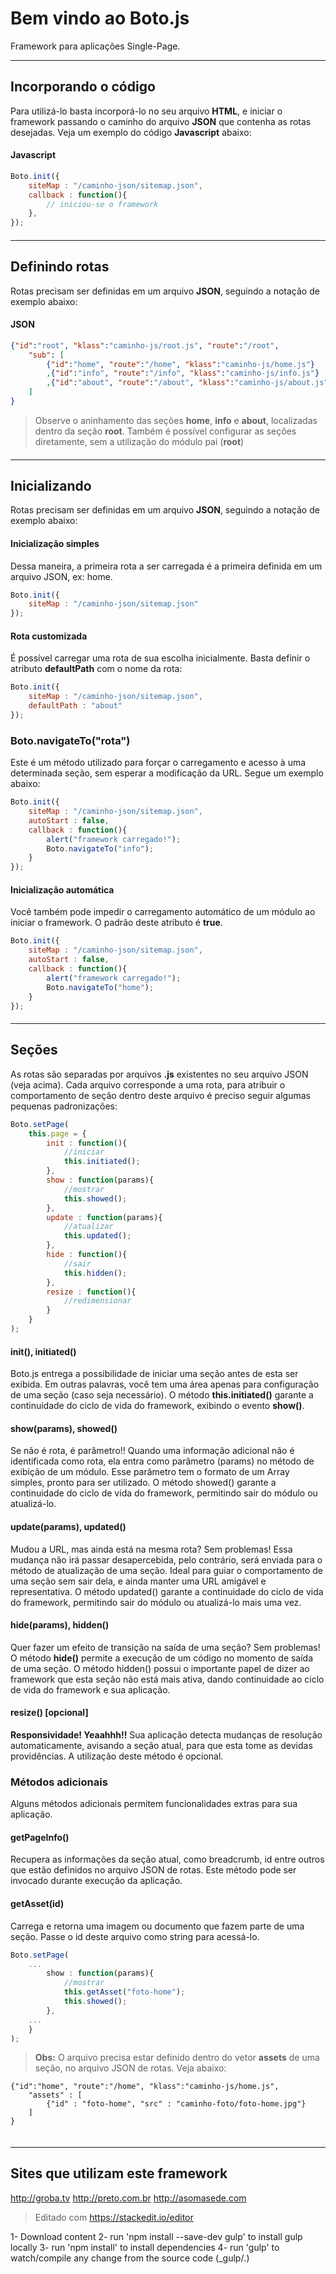 Bem vindo ao Boto.js
===================


Framework para aplicações Single-Page.

----------


Incorporando o código
-------------------

Para utilizá-lo basta incorporá-lo no seu arquivo **HTML**, e iniciar o framework passando o caminho do arquivo **JSON** que contenha as rotas desejadas. Veja um exemplo do código **Javascript** abaixo:

#### Javascript
```javascript
Boto.init({
	siteMap : "/caminho-json/sitemap.json",
    callback : function(){
    	// iniciou-se o framework
    },
});
```

#### 
----------

Definindo rotas
-------------------

Rotas precisam ser definidas em um arquivo **JSON**, seguindo a notação de exemplo abaixo:
#### JSON
```json
{"id":"root", "klass":"caminho-js/root.js", "route":"/root", 
	"sub": [ 
	 	{"id":"home", "route":"/home", "klass":"caminho-js/home.js"}
	 	,{"id":"info", "route":"/info", "klass":"caminho-js/info.js"}
		,{"id":"about", "route":"/about", "klass":"caminho-js/about.js"}
	]
}
```
> Observe o aninhamento das seções **home**, **info** e **about**, localizadas dentro da seção **root**. Também é possível configurar as seções diretamente, sem a utilização do módulo pai (**root**)
#### 


#### 
----------

Inicializando
-------------------

Rotas precisam ser definidas em um arquivo **JSON**, seguindo a notação de exemplo abaixo:
#### Inicialização simples
Dessa maneira, a primeira rota a ser carregada é a primeira definida em um arquivo JSON, ex: home.
```javascript
Boto.init({
	siteMap : "/caminho-json/sitemap.json"
});
```

#### Rota customizada
É possível carregar uma rota de sua escolha inicialmente. Basta definir o atributo **defaultPath** com o nome da rota:
```javascript
Boto.init({
	siteMap : "/caminho-json/sitemap.json",
	defaultPath : "about"
});
```

### Boto.navigateTo("rota")
Este é um método utilizado para forçar o carregamento e acesso à uma determinada seção, sem esperar a modificação da URL. Segue um exemplo abaixo:
```javascript
Boto.init({
	siteMap : "/caminho-json/sitemap.json",
	autoStart : false,
	callback : function(){
		alert("framework carregado!");
		Boto.navigateTo("info");
	} 
});
```
#### Inicialização automática
Você também pode impedir o carregamento automático de um módulo ao iniciar o framework. O padrão deste atributo é **true**.
```javascript
Boto.init({
	siteMap : "/caminho-json/sitemap.json",
	autoStart : false,
	callback : function(){
		alert("framework carregado!");
		Boto.navigateTo("home");
	} 
});
```

#### 
----------

Seções
-------------

As rotas são separadas por arquivos **.js** existentes no seu arquivo JSON (veja acima).
Cada arquivo corresponde a uma rota, para atribuir o comportamento de seção dentro deste arquivo é preciso seguir algumas pequenas padronizações:
```javascript
Boto.setPage(
	this.page = {
		init : function(){
			//iniciar
			this.initiated();
		},
		show : function(params){
			//mostrar
			this.showed();
		},
		update : function(params){
			//atualizar
			this.updated();
		},
		hide : function(){
			//sair
			this.hidden();
		},
		resize : function(){
			//redimensionar
		}		
	}
);
```

#### init(), initiated()

Boto.js entrega a possibilidade de iniciar uma seção antes de esta ser exibida. Em outras palavras, você tem uma área apenas para configuração de uma seção (caso seja necessário). 
O método **this.initiated()** garante a continuidade do ciclo de vida do framework, exibindo o evento **show()**.

#### show(params), showed()

Se não é rota, é parâmetro!! Quando uma informação adicional não é identificada como rota, ela entra como parâmetro (params) no método de exibição de um módulo. Esse parâmetro tem o formato de um Array simples, pronto para ser utilizado. O método showed() garante a continuidade do ciclo de vida do framework, permitindo sair do módulo ou atualizá-lo.

#### update(params), updated()

Mudou a URL, mas ainda está na mesma rota? Sem problemas! Essa mudança não irá passar desapercebida, pelo contrário, será enviada para o método de atualização de uma seção. Ideal para guiar o comportamento de uma seção sem sair dela, e ainda manter uma URL amigável e representativa. O método updated() garante a continuidade do ciclo de vida do framework, permitindo sair do módulo ou atualizá-lo mais uma vez.

#### hide(params), hidden()

Quer fazer um efeito de transição na saída de uma seção? Sem problemas! O método **hide()** permite a execução de um código no momento de saída de uma seção. O método hidden() possui o importante papel de dizer ao framework que esta seção não está mais ativa, dando continuidade ao ciclo de vida do framework e sua aplicação.

#### resize() [opcional]

**Responsividade! Yeaahhh!!** Sua aplicação detecta mudanças de resolução automaticamente, avisando a seção atual, para que esta tome as devidas providências. A utilização deste método é opcional.


### Métodos adicionais

Alguns métodos adicionais permitem funcionalidades extras para sua aplicação.

#### getPageInfo()

Recupera as informações da seção atual, como breadcrumb, id entre outros que estão definidos no arquivo JSON de rotas. Este método pode ser invocado durante execução da aplicação.

#### getAsset(id)
Carrega e retorna uma imagem ou documento que fazem parte de uma seção. Passe o id deste arquivo como string para acessá-lo.
```javascript
Boto.setPage(
	...
		show : function(params){
			//mostrar
			this.getAsset("foto-home");
			this.showed();
		},
	...
	}
);
```



> **Obs:** O arquivo precisa estar definido dentro do vetor **assets** de uma seção, no arquivo JSON de rotas. Veja abaixo:
```
{"id":"home", "route":"/home", "klass":"caminho-js/home.js",
	"assets" : [
		{"id" : "foto-home", "src" : "caminho-foto/foto-home.jpg"}
	]
}
	 	
```


#### 
----------


Sites que utilizam este framework
--------------------
http://groba.tv
http://preto.com.br
http://asomasede.com


> Editado com https://stackedit.io/editor


1- Download content
2- run 'npm install --save-dev gulp' to install gulp locally
3- run 'npm install' to install dependencies
4- run 'gulp' to watch/compile any change from the source code (_gulp/*.*)

